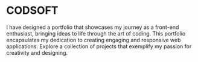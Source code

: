 # CODSOFT
I have designed a portfolio that showcases my journey as a front-end enthusiast, bringing ideas to life through the art of coding. This portfolio encapsulates my dedication to creating engaging and responsive web applications. Explore a collection of projects that exemplify my passion for creativity and designing.
